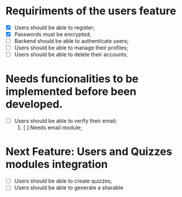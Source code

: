 # Requiriments of the users feature
- [x] Users should be able to register;
- [x] Passwords must be encrypted;
- [ ] Backend should be able to authenticate users;
- [ ] Users should be able to manage their profiles;
- [ ] Users should be able to delete their accounts;

# Needs funcionalities to be implemented before been developed.
- [ ] Users should be able to verify their email;
  1. [ ] Needs email module;

# Next Feature: Users and Quizzes modules integration
- [ ] Users should be able to create quizzes;
- [ ] Users should be able to generate a sharable
